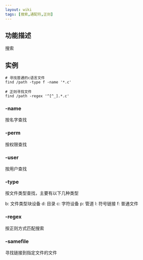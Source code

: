 ```yaml
---
layout: wiki
tags: [搜索,通配符,正则]
---
```


## 功能描述

搜索

## 实例

```shell
# 寻找普通的c语言文件
find /path -type f -name '*.c'

# 正则寻找文件
find /path -regex '^[^_].*.c'
```

### -name

按名字查找

### -perm

按权限查找

### -user

按用户查找

### -type

按文件类型查找，主要有以下几种类型

b: 文件类型块设备
d: 目录
c: 字符设备
p: 管道
l: 符号链接
f: 普通文件

### -regex

按正则方式匹配搜索

### -samefile

寻找链接到指定文件的文件